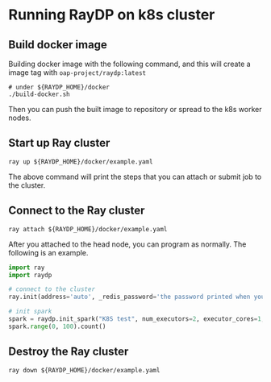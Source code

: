 # Running RayDP on k8s cluster

## Build docker image
Building docker image with the following command, and this will create a image tag with `oap-project/raydp:latest`
```shell
# under ${RAYDP_HOME}/docker
./build-docker.sh
```

Then you can push the built image to repository or spread to the k8s worker nodes.

## Start up Ray cluster
```shell
ray up ${RAYDP_HOME}/docker/example.yaml
```
The above command will print the steps that you can attach or submit job to the cluster.
## Connect to the Ray cluster
```shell
ray attach ${RAYDP_HOME}/docker/example.yaml
```
After you attached to the head node, you can program as normally. The following is an example.
```python
import ray
import raydp

# connect to the cluster
ray.init(address='auto', _redis_password='the password printed when you start up the cluster')

# init spark
spark = raydp.init_spark("K8S test", num_executors=2, executor_cores=1, executor_memory="512M")
spark.range(0, 100).count()
```

## Destroy the Ray cluster
```
ray down ${RAYDP_HOME}/docker/example.yaml
```
